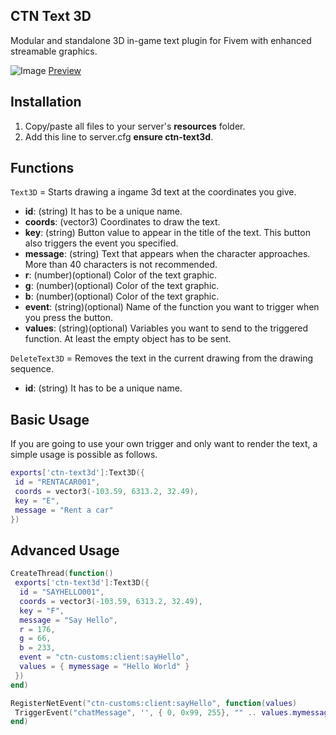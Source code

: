 ## CTN Text 3D

Modular and standalone 3D in-game text plugin for Fivem with enhanced streamable graphics.

![Image](https://media.discordapp.net/attachments/974971714876375084/1252189810169352213/ctntext3d.jpg?ex=66715023&is=666ffea3&hm=63f9103b1607d5e5f398ff5114f8971dda1709ddd4f89d680dc6162cb16cd943&)
[Preview](https://media.discordapp.net/attachments/974971714876375084/1252168644058939392/ctntext3d2.gif?ex=66713c6c&is=666feaec&hm=10ad9b5ece6de671bfc5f25088134a84185181794b25bef3c6c6d3e4ecc56a1f&)

## Installation

1) Copy/paste all files to your server's **resources** folder.
2) Add this line to server.cfg **ensure ctn-text3d**.

## Functions

`Text3D` = Starts drawing a ingame 3d text at the coordinates you give.
- **id**: (string) It has to be a unique name.
- **coords**: (vector3) Coordinates to draw the text.
- **key**: (string) Button value to appear in the title of the text. This button also triggers the event you specified.
- **message**: (string) Text that appears when the character approaches. More than 40 characters is not recommended.
- **r**: (number)(optional) Color of the text graphic.
- **g**: (number)(optional) Color of the text graphic.
- **b**: (number)(optional) Color of the text graphic.
- **event**: (string)(optional) Name of the function you want to trigger when you press the button.
- **values**: (string)(optional) Variables you want to send to the triggered function. At least the empty object has to be sent.

`DeleteText3D` = Removes the text in the current drawing from the drawing sequence.
- **id**: (string) It has to be a unique name.

## Basic Usage

If you are going to use your own trigger and only want to render the text, a simple usage is possible as follows.

```lua
exports['ctn-text3d']:Text3D({
 id = "RENTACAR001",
 coords = vector3(-103.59, 6313.2, 32.49),
 key = "E",
 message = "Rent a car"
})
```

## Advanced Usage

```lua
CreateThread(function()
 exports['ctn-text3d']:Text3D({
  id = "SAYHELLO001",
  coords = vector3(-103.59, 6313.2, 32.49),
  key = "F",
  message = "Say Hello",
  r = 176,
  g = 66,
  b = 233,
  event = "ctn-customs:client:sayHello",
  values = { mymessage = "Hello World" }
 })
end)

RegisterNetEvent("ctn-customs:client:sayHello", function(values)
 TriggerEvent("chatMessage", '', { 0, 0x99, 255}, "" .. values.mymessage)
end)
```